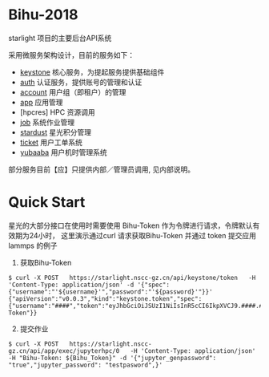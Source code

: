 # Bihu-2018

starlight 项目的主要后台API系统

采用微服务架构设计，目前的服务如下：

* [keystone](keystone/README.md) 核心服务，为提起服务提供基础组件
* [auth](auth/README.md) 认证服务，提供账号的管理和认证
* [account](account/README.md) 用户组（即租户）的管理
* [app](app/README.md) 应用管理
* [hpcres] HPC 资源调用
* [job]() 系统作业管理
* [stardust]() 星光积分管理
* [ticket]() 用户工单系统
* [yubaaba]() 用户机时管理系统

部分服务目前【应】只提供内部／管理员调用, 见内部说明。 

# Quick Start 

星光的大部分接口在使用时需要使用 Bihu-Token 作为令牌进行请求，令牌默认有效期为24小时， 这里演示通过curl 请求获取Bihu-Token 并通过 token 提交应用 lammps 的例子

1. 获取Bihu-Token

```
$ curl -X POST   https://starlight.nscc-gz.cn/api/keystone/token   -H 'Content-Type: application/json' -d '{"spec":{"username":"'${username}'","password":"'${password}'"}}'
{"apiVersion":"v0.0.3","kind":"keystone.token","spec":{"username":"####","token":"eyJhbGciOiJSUzI1NiIsInR5cCI6IkpXVCJ9.####.####","tokenKind":"Bihu-Token"}}
```

2. 提交作业

```
$ curl -X POST   https://starlight.nscc-gz.cn/api/app/exec/jupyterhpc/0   -H 'Content-Type: application/json' -H "Bihu-Token: ${Bihu_Token}" -d '{"jupyter_genpassword": "true","jupyter_password": "testpasword",}'

```
